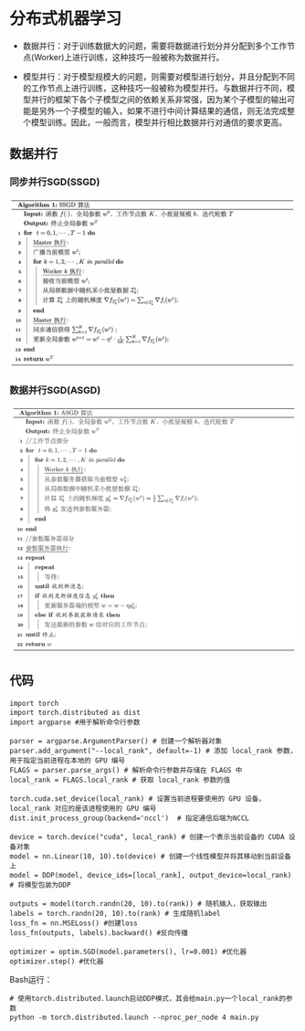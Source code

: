 # 分布式机器学习


- 数据并行：对于训练数据大的问题，需要将数据进行划分并分配到多个工作节点(Worker)上进行训练，这种技巧一般被称为数据并行。

- 模型并行：对于模型规模大的问题，则需要对模型进行划分，并且分配到不同的工作节点上进行训练，这种技巧一般被称为模型并行。与数据并行不同，模型并行的框架下各个子模型之间的依赖关系非常强，因为某个子模型的输出可能是另外一个子模型的输入，如果不进行中间计算结果的通信，则无法完成整个模型训练。因此，一般而言，模型并行相比数据并行对通信的要求更高。

## 数据并行

### 同步并行SGD(SSGD)

![SSGD](./SSGD.png "SSGD")

### 数据并行SGD(ASGD)

![ASGD](./ASGD.png "ASGD")

## 代码


```
import torch
import torch.distributed as dist
import argparse #用于解析命令行参数

parser = argparse.ArgumentParser() # 创建一个解析器对象
parser.add_argument("--local_rank", default=-1) # 添加 local_rank 参数，用于指定当前进程在本地的 GPU 编号
FLAGS = parser.parse_args() # 解析命令行参数并存储在 FLAGS 中
local_rank = FLAGS.local_rank # 获取 local_rank 参数的值

torch.cuda.set_device(local_rank) # 设置当前进程要使用的 GPU 设备，local_rank 对应的是该进程使用的 GPU 编号
dist.init_process_group(backend='nccl')  # 指定通信后端为NCCL

device = torch.device("cuda", local_rank) # 创建一个表示当前设备的 CUDA 设备对象
model = nn.Linear(10, 10).to(device) # 创建一个线性模型并将其移动到当前设备上
model = DDP(model, device_ids=[local_rank], output_device=local_rank) # 将模型包装为DDP

outputs = model(torch.randn(20, 10).to(rank)) # 随机输入，获取输出
labels = torch.randn(20, 10).to(rank) # 生成随机label
loss_fn = nn.MSELoss() #创建loss
loss_fn(outputs, labels).backward() #反向传播

optimizer = optim.SGD(model.parameters(), lr=0.001) #优化器
optimizer.step() #优化器

```

Bash运行：

```
# 使用torch.distributed.launch启动DDP模式，其会给main.py一个local_rank的参数
python -m torch.distributed.launch --nproc_per_node 4 main.py
```

